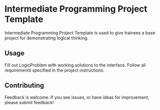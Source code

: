 # Intermediate Programming Project Template

Intermediate Programming Project Template is used to give trainees a base project for demonstrating logical thinking.

## Usage

Fill out LogicProblem with working solutions to the interface. Follow all requirements specified in the project instructions.

## Contributing

Feedback is welcome. If you see issues, or have ideas for improvement, please submit feedback!
